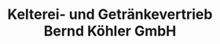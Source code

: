 ---
title: "Kelterei- und Getränkevertrieb Bernd Köhler GmbH"
url: /thale/kelterei-und-getraenkevertrieb-bernd-koehler-gmbh/
shop: Getränke
---